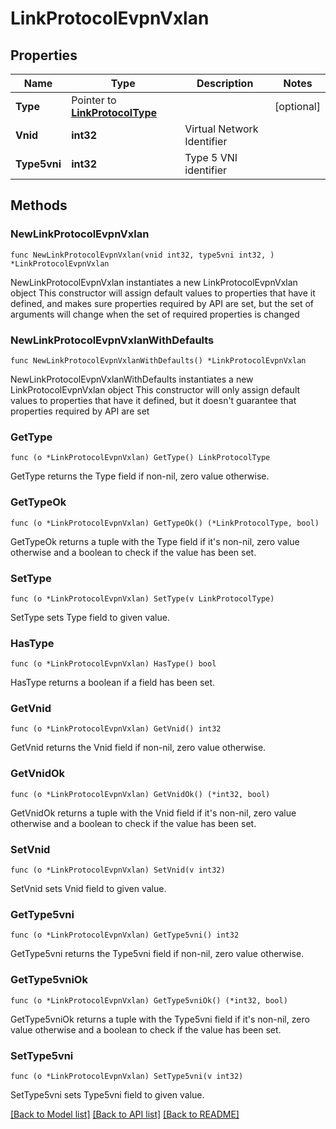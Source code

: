 # LinkProtocolEvpnVxlan

## Properties

Name | Type | Description | Notes
------------ | ------------- | ------------- | -------------
**Type** | Pointer to [**LinkProtocolType**](LinkProtocolType.md) |  | [optional] 
**Vnid** | **int32** | Virtual Network Identifier | 
**Type5vni** | **int32** | Type 5 VNI identifier | 

## Methods

### NewLinkProtocolEvpnVxlan

`func NewLinkProtocolEvpnVxlan(vnid int32, type5vni int32, ) *LinkProtocolEvpnVxlan`

NewLinkProtocolEvpnVxlan instantiates a new LinkProtocolEvpnVxlan object
This constructor will assign default values to properties that have it defined,
and makes sure properties required by API are set, but the set of arguments
will change when the set of required properties is changed

### NewLinkProtocolEvpnVxlanWithDefaults

`func NewLinkProtocolEvpnVxlanWithDefaults() *LinkProtocolEvpnVxlan`

NewLinkProtocolEvpnVxlanWithDefaults instantiates a new LinkProtocolEvpnVxlan object
This constructor will only assign default values to properties that have it defined,
but it doesn't guarantee that properties required by API are set

### GetType

`func (o *LinkProtocolEvpnVxlan) GetType() LinkProtocolType`

GetType returns the Type field if non-nil, zero value otherwise.

### GetTypeOk

`func (o *LinkProtocolEvpnVxlan) GetTypeOk() (*LinkProtocolType, bool)`

GetTypeOk returns a tuple with the Type field if it's non-nil, zero value otherwise
and a boolean to check if the value has been set.

### SetType

`func (o *LinkProtocolEvpnVxlan) SetType(v LinkProtocolType)`

SetType sets Type field to given value.

### HasType

`func (o *LinkProtocolEvpnVxlan) HasType() bool`

HasType returns a boolean if a field has been set.

### GetVnid

`func (o *LinkProtocolEvpnVxlan) GetVnid() int32`

GetVnid returns the Vnid field if non-nil, zero value otherwise.

### GetVnidOk

`func (o *LinkProtocolEvpnVxlan) GetVnidOk() (*int32, bool)`

GetVnidOk returns a tuple with the Vnid field if it's non-nil, zero value otherwise
and a boolean to check if the value has been set.

### SetVnid

`func (o *LinkProtocolEvpnVxlan) SetVnid(v int32)`

SetVnid sets Vnid field to given value.


### GetType5vni

`func (o *LinkProtocolEvpnVxlan) GetType5vni() int32`

GetType5vni returns the Type5vni field if non-nil, zero value otherwise.

### GetType5vniOk

`func (o *LinkProtocolEvpnVxlan) GetType5vniOk() (*int32, bool)`

GetType5vniOk returns a tuple with the Type5vni field if it's non-nil, zero value otherwise
and a boolean to check if the value has been set.

### SetType5vni

`func (o *LinkProtocolEvpnVxlan) SetType5vni(v int32)`

SetType5vni sets Type5vni field to given value.



[[Back to Model list]](../README.md#documentation-for-models) [[Back to API list]](../README.md#documentation-for-api-endpoints) [[Back to README]](../README.md)


